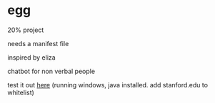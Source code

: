 egg
=====

20% project

needs a manifest file

inspired by eliza

chatbot for non verbal people

test it out <a href = "http://stanford.edu/~chloemo">here</a> (running windows, java installed. add stanford.edu to whitelist)

